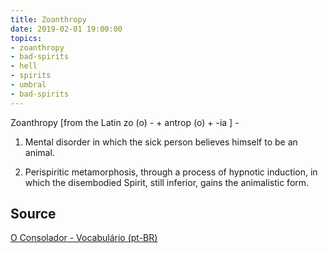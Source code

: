```yaml
---
title: Zoanthropy
date: 2019-02-01 19:00:00
topics:
- zoanthropy 
- bad-spirits
- hell
- spirits
- umbral
- bad-spirits
---
```


Zoanthropy [from the Latin zo (o) - + antrop (o) + -ia ] - 

1. Mental disorder in which the sick person believes himself to be an animal. 

2. Perispiritic metamorphosis, through a process of hypnotic induction, in
   which the disembodied Spirit, still inferior, gains the animalistic form.

## Source
[O Consolador - Vocabulário (pt-BR)](http://www.oconsolador.com.br/linkfixo/vocabulario/principal.html)
